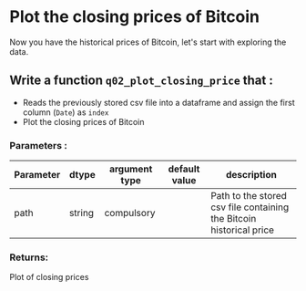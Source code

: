 # Plot the closing prices of Bitcoin

Now you have the historical prices of Bitcoin, let's start with exploring the data. 

## Write a function `q02_plot_closing_price` that :
- Reads the previously stored csv file into a dataframe and assign the first column (`Date`) as `index`
- Plot the closing prices of Bitcoin

### Parameters :
| Parameter | dtype | argument type | default value | description |
| --- | --- | --- | --- | --- |
| path | string | compulsory |  | Path to the stored csv file containing the Bitcoin historical price|

### Returns:
Plot of closing prices

